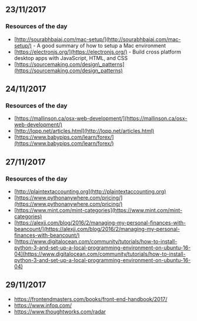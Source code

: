 ## 23/11/2017

### Resources of the day

* [http://sourabhbajaj.com/mac-setup/](http://sourabhbajaj.com/mac-setup/) - A good summary of how to setup a Mac environment
* [https://electronjs.org/](https://electronjs.org/) - Build cross platform desktop apps with JavaScript, HTML, and CSS
* [https://sourcemaking.com/design\_patterns](https://sourcemaking.com/design_patterns)

## 24/11/2017

### Resources of the day

* [https://mallinson.ca/osx-web-development/](https://mallinson.ca/osx-web-development/)
* [http://lopp.net/articles.html](http://lopp.net/articles.html)
* [https://www.babypips.com/learn/forex/](https://www.babypips.com/learn/forex/)

## 27/11/2017

### Resources of the day

* [http://plaintextaccounting.org](http://plaintextaccounting.org)
* [https://www.pythonanywhere.com/pricing/](https://www.pythonanywhere.com/pricing/)
* [https://www.mint.com/mint-categories](https://www.mint.com/mint-categories)
* [https://alexjj.com/blog/2016/2/managing-my-personal-finances-with-beancount/](https://alexjj.com/blog/2016/2/managing-my-personal-finances-with-beancount/)
* [https://www.digitalocean.com/community/tutorials/how-to-install-python-3-and-set-up-a-local-programming-environment-on-ubuntu-16-04](https://www.digitalocean.com/community/tutorials/how-to-install-python-3-and-set-up-a-local-programming-environment-on-ubuntu-16-04)

## 29/11/2017

* https://frontendmasters.com/books/front-end-handbook/2017/
* https://www.infoq.com/
* https://www.thoughtworks.com/radar



